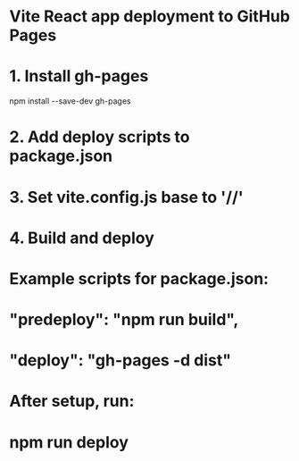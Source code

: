 # Vite React app deployment to GitHub Pages
# 1. Install gh-pages
npm install --save-dev gh-pages

# 2. Add deploy scripts to package.json
# 3. Set vite.config.js base to '/<repo-name>/'
# 4. Build and deploy

# Example scripts for package.json:
# "predeploy": "npm run build",
# "deploy": "gh-pages -d dist"

# After setup, run:
# npm run deploy
